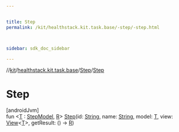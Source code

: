 ```yaml
---


title: Step
permalink: /kit/healthstack.kit.task.base/-step/-step.html



sidebar: sdk_doc_sidebar

---
```



//[kit](/kit.html)/[healthstack.kit.task.base](../index.html)/[Step](index.html)/[Step](-step.html)



# Step



[androidJvm]\
fun &lt;[T](index.html) : [StepModel](../-step-model/index.html), [R](index.html)&gt; [Step](-step.html)(id: [String](https://kotlinlang.org/api/latest/jvm/stdlib/kotlin/-string/index.html), name: [String](https://kotlinlang.org/api/latest/jvm/stdlib/kotlin/-string/index.html), model: [T](index.html), view: [View](../-view/index.html)&lt;[T](index.html)&gt;, getResult: () -&gt; [R](index.html))






